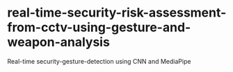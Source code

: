# real-time-security-risk-assessment-from-cctv-using-gesture-and-weapon-analysis
Real-time security-gesture-detection using CNN and MediaPipe 

